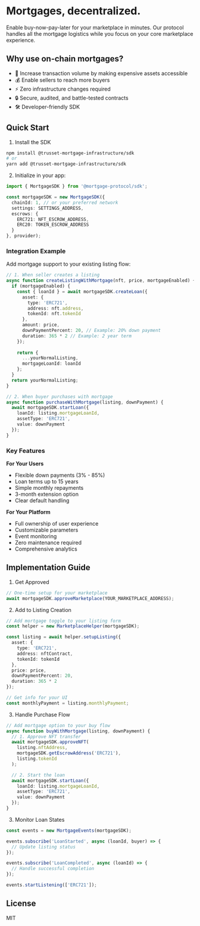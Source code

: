 # Mortgages, decentralized. 

Enable buy-now-pay-later for your marketplace in minutes. Our protocol handles all the mortgage logistics while you focus on your core marketplace experience. 

## Why use on-chain mortgages? 

- 🚀 Increase transaction volume by making expensive assets accessible
- 💰 Enable sellers to reach more buyers
- ⚡ Zero infrastructure changes required
- 🔒 Secure, audited, and battle-tested contracts
- 🛠 Developer-friendly SDK

## Quick Start
1. Install the SDK 

```bash 
npm install @trusset-mortgage-infrastructure/sdk
# or
yarn add @trusset-mortgage-infrastructure/sdk
```

2. Initialize in your app:

```typescript
import { MortgageSDK } from '@mortgage-protocol/sdk';

const mortgageSDK = new MortgageSDK({
  chainId: 1, // or your preferred network
  settings: SETTINGS_ADDRESS,
  escrows: {
    ERC721: NFT_ESCROW_ADDRESS,
    ERC20: TOKEN_ESCROW_ADDRESS
  }
}, provider);
```

### Integration Example
Add mortgage support to your existing listing flow:

```typescript
// 1. When seller creates a listing
async function createListingWithMortgage(nft, price, mortgageEnabled) {
  if (mortgageEnabled) {
    const { loanId } = await mortgageSDK.createLoan({
      asset: {
        type: 'ERC721',
        address: nft.address,
        tokenId: nft.tokenId
      },
      amount: price,
      downPaymentPercent: 20, // Example: 20% down payment
      duration: 365 * 2 // Example: 2 year term
    });
    
    return {
      ...yourNormalListing,
      mortgageLoanId: loanId
    };
  }
  return yourNormalListing;
}

// 2. When buyer purchases with mortgage
async function purchaseWithMortgage(listing, downPayment) {
  await mortgageSDK.startLoan({
    loanId: listing.mortgageLoanId,
    assetType: 'ERC721',
    value: downPayment
  });
}
```

### Key Features

**For Your Users**
- Flexible down payments (3% - 85%)
- Loan terms up to 15 years
- Simple monthly repayments
- 3-month extension option
- Clear default handling

**For Your Platform**
- Full ownership of user experience
- Customizable parameters
- Event monitoring
- Zero maintenance required
- Comprehensive analytics

## Implementation Guide

1. Get Approved
```typescript
// One-time setup for your marketplace
await mortgageSDK.approveMarketplace(YOUR_MARKETPLACE_ADDRESS);
```

2. Add to Listing Creation
```typescript
// Add mortgage toggle to your listing form
const helper = new MarketplaceHelper(mortgageSDK);

const listing = await helper.setupListing({
  asset: {
    type: 'ERC721',
    address: nftContract,
    tokenId: tokenId
  },
  price: price,
  downPaymentPercent: 20,
  duration: 365 * 2
});

// Get info for your UI
const monthlyPayment = listing.monthlyPayment;
```

3. Handle Purchase Flow
```typescript
// Add mortgage option to your buy flow
async function buyWithMortgage(listing, downPayment) {
  // 1. Approve NFT transfer
  await mortgageSDK.approveNFT(
    listing.nftAddress,
    mortgageSDK.getEscrowAddress('ERC721'),
    listing.tokenId
  );

  // 2. Start the loan
  await mortgageSDK.startLoan({
    loanId: listing.mortgageLoanId,
    assetType: 'ERC721',
    value: downPayment
  });
}
```

3. Monitor Loan States
```typescript
const events = new MortgageEvents(mortgageSDK);

events.subscribe('LoanStarted', async (loanId, buyer) => {
  // Update listing status
});

events.subscribe('LoanCompleted', async (loanId) => {
  // Handle successful completion
});

events.startListening(['ERC721']);
```

## License 
MIT